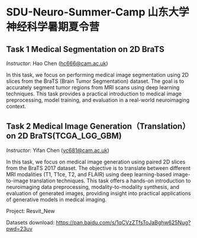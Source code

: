 # SDU-Neuro-Summer-Camp 山东大学 神经科学暑期夏令营

## Task 1 Medical Segmentation on 2D BraTS
*Instructor*: Hao Chen (hc666@cam.ac.uk)

In this task, we focus on performing medical image segmentation using 2D slices from the BraTS (Brain Tumor Segmentation) dataset. The goal is to accurately segment tumor regions from MRI scans using deep learning techniques. This task provides a practical introduction to medical image preprocessing, model training, and evaluation in a real-world neuroimaging context.


## Task 2 Medical Image Generation（Translation） on 2D BraTS(TCGA_LGG_GBM)
*Instructor*: Yifan Chen (yc681@cam.ac.uk)

In this task, we focus on medical image generation using paired 2D slices from the BraTS 2017 dataset. The objective is to translate between different MRI modalities (T1, T1ce, T2, and FLAIR) using deep learning-based image-to-image translation techniques. This task offers a hands-on introduction to neuroimaging data preprocessing, modality-to-modality synthesis, and evaluation of generated images, providing insight into practical applications of generative models in medical imaging.

Project: Resvit_New

Datasets download: https://pan.baidu.com/s/1qCVzZTfsToJaBghw625Nug?pwd=23uv
